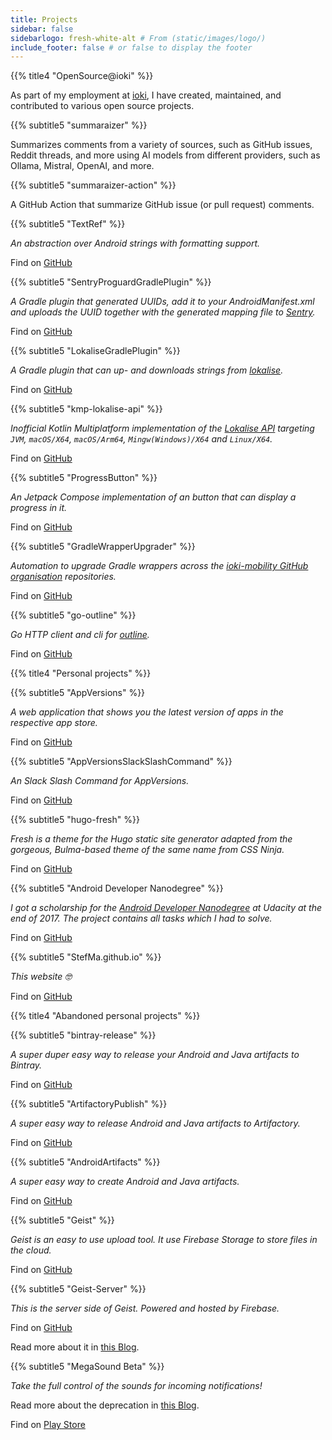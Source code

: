 ```yaml
---
title: Projects
sidebar: false
sidebarlogo: fresh-white-alt # From (static/images/logo/)
include_footer: false # or false to display the footer
---
```


{{% title4 "OpenSource@ioki" %}}

As part of my employment at [ioki](/work), I have created, maintained, and contributed to various open source projects.

{{% subtitle5 "summaraizer" %}}

Summarizes comments from a variety of sources, such as GitHub issues, Reddit threads, and more using AI models from different providers, such as Ollama, Mistral, OpenAI, and more.

{{% subtitle5 "summaraizer-action" %}}

A GitHub Action that summarize GitHub issue (or pull request) comments.

{{% subtitle5 "TextRef" %}}

*An abstraction over Android strings with formatting support.*

Find on <a href="https://github.com/ioki-mobility/TextRef"><span class="icon"><i class="fa fa-github"></i></span>GitHub</a>

{{% subtitle5 "SentryProguardGradlePlugin" %}}

*A Gradle plugin that generated UUIDs, add it to your AndroidManifest.xml and uploads the UUID together with the generated mapping file to [Sentry](https://sentry.io/).*

Find on <a href="https://github.com/ioki-mobility/SentryProguardGradlePlugin"><span class="icon"><i class="fa fa-github"></i></span>GitHub</a>

{{% subtitle5 "LokaliseGradlePlugin" %}}

*A Gradle plugin that can up- and downloads strings from [lokalise](https://lokalise.com/).*

Find on <a href="https://github.com/ioki-mobility/LokaliseGradlePlugin"><span class="icon"><i class="fa fa-github"></i></span>GitHub</a>

{{% subtitle5 "kmp-lokalise-api" %}}

*Inofficial Kotlin Multiplatform implementation of the [Lokalise API](https://developers.lokalise.com/reference/lokalise-rest-api) targeting `JVM`, `macOS/X64`, `macOS/Arm64`, `Mingw(Windows)/X64` and `Linux/X64`.*

Find on <a href="https://github.com/ioki-mobility/kmp-lokalise-api"><span class="icon"><i class="fa fa-github"></i></span>GitHub</a>

{{% subtitle5 "ProgressButton" %}}

*An Jetpack Compose implementation of an button that can display a progress in it.*

Find on <a href="https://github.com/ioki-mobility/ProgressButton"><span class="icon"><i class="fa fa-github"></i></span>GitHub</a>

{{% subtitle5 "GradleWrapperUpgrader" %}}

*Automation to upgrade Gradle wrappers across the [ioki-mobility GitHub organisation](https://github.com/ioki-mobility) repositories.*

Find on <a href="https://github.com/ioki-mobility/GradleWrapperUpgrader"><span class="icon"><i class="fa fa-github"></i></span>GitHub</a>

{{% subtitle5 "go-outline" %}}

*Go HTTP client and cli for [outline](https://www.getoutline.com/).*

Find on <a href="https://github.com/ioki-mobility/go-outline"><span class="icon"><i class="fa fa-github"></i></span>GitHub</a>

{{% title4 "Personal projects" %}}
</p>
{{% subtitle5 "AppVersions" %}}

*A web application that shows you the latest version of apps in the respective app store.*

Find on <a href="https://github.com/StefMa/AppVersions"><span class="icon"><i class="fa fa-github"></i></span>GitHub</a>

{{% subtitle5 "AppVersionsSlackSlashCommand" %}}

*An Slack Slash Command for AppVersions.*

Find on <a href="https://github.com/StefMa/AppVersionsSlackSlash/"><span class="icon"><i class="fa fa-github"></i></span>GitHub</a>

{{% subtitle5 "hugo-fresh" %}}

*Fresh is a theme for the Hugo static site generator adapted from the gorgeous, Bulma-based theme of the same name from CSS Ninja.*

Find on <a href="https://github.com/StefMa/hugo-fresh/"><span class="icon"><i class="fa fa-github"></i></span>GitHub</a>

{{% subtitle5 "Android Developer Nanodegree" %}}

*I got a scholarship for the [Android Developer Nanodegree](https://www.udacity.com/course/android-developer-nanodegree-by-google--nd801) at Udacity at the end of 2017. The project contains all tasks which I had to solve.*

Find on <a href="https://github.com/StefMa/UdacityAndroidNanodegree"><span class="icon"><i class="fa fa-github"></i></span>GitHub</a>

{{% subtitle5 "StefMa.github.io" %}}

*This website 🤓*

Find on <a href="https://github.com/StefMa/StefMa.github.io"><span class="icon"><i class="fa fa-github"></i></span>GitHub</a>

{{% title4 "Abandoned personal projects" %}}
</p>
{{% subtitle5 "bintray-release" %}}

*A super duper easy way to release your Android and Java artifacts to Bintray.*

Find on <a href="https://github.com/StefMa/bintray-release"><span class="icon"><i class="fa fa-github"></i></span>GitHub</a>

{{% subtitle5 "ArtifactoryPublish" %}}

*A super easy way to release Android and Java artifacts to Artifactory.*

Find on <a href="https://github.com/StefMa/ArtifactoryPublish"><span class="icon"><i class="fa fa-github"></i></span>GitHub</a>

{{% subtitle5 "AndroidArtifacts" %}}

*A super easy way to create Android and Java artifacts.*

Find on <a href="https://github.com/StefMa/AndroidArtifacts"><span class="icon"><i class="fa fa-github"></i></span>GitHub</a>

{{% subtitle5 "Geist" %}}

*Geist is an easy to use upload tool. It use Firebase Storage to store files in the cloud.*

Find on <a href="https://github.com/StefMa/Geist"><span class="icon"><i class="fa fa-github"></i></span>GitHub</a>

{{% subtitle5 "Geist-Server" %}}

*This is the server side of Geist. Powered and hosted by Firebase.*

Find on <a href="https://github.com/StefMa/Geist-Server"><span class="icon"><i class="fa fa-github"></i></span>GitHub</a>

Read more about it in [this Blog](https://stefma.medium.com/geist-uploading-made-easy-6d8769469fa4).

{{% subtitle5 "MegaSound Beta" %}}

*Take the full control of the sounds for incoming notifications!*

Read more about the deprecation in [this Blog](https://stefma.medium.com/deprecation-of-megasound-beta-f3a4479b3026).

Find on <a href="https://play.google.com/store/apps/details?id=ws.stefma.soundcontroll"><span class="icon"><i class="fa fa-android"></i></span>Play Store</a>
